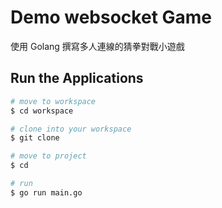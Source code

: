 # Demo websocket Game
使用 Golang 撰寫多人連線的猜拳對戰小遊戲

## Run the Applications
```bash
# move to workspace
$ cd workspace

# clone into your workspace
$ git clone

# move to project
$ cd 

# run 
$ go run main.go

```